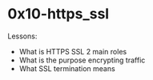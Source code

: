 # 0x10-https_ssl

Lessons:
- What is HTTPS SSL 2 main roles
- What is the purpose encrypting traffic
- What SSL termination means